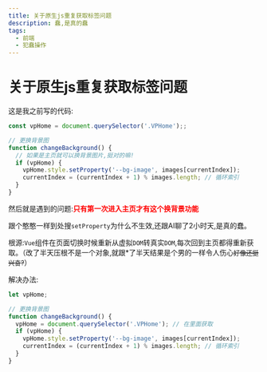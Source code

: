 ```yaml
---
title: 关于原生js重复获取标签问题
description: 蠢,是真的蠢
tags:
  - 前端
  - 犯蠢操作
---
```


# 关于原生js重复获取标签问题

这是我之前写的代码:

```js
const vpHome = document.querySelector('.VPHome');;

// 更换背景图
function changeBackground() {
  // 如果是主页就可以换背景图片,挺对的嘛!
  if (vpHome) {
    vpHome.style.setProperty('--bg-image', images[currentIndex]);
    currentIndex = (currentIndex + 1) % images.length; // 循环索引
  }
}
```

然后就是遇到的问题:**<span style="color:#FF0000;">只有第一次进入主页才有这个换背景功能</span>**

跟个憨憨一样到处搜`setProperty`为什么不生效,还跟AI聊了2小时天,是真的蠢。

根源:`Vue`组件在页面切换时候重新从虚拟`DOM`转真实`DOM`,每次回到主页都得重新获取。（改了半天压根不是一个对象,就跟*了半天结果是个男的一样令人伤心<span style="text-decoration:line-through; font-size:0.9em;">好像还挺兴奋?</span>）

解决办法:

```js
let vpHome;

// 更换背景图
function changeBackground() {
  vpHome = document.querySelector('.VPHome'); // 在里面获取
  if (vpHome) {
    vpHome.style.setProperty('--bg-image', images[currentIndex]);
    currentIndex = (currentIndex + 1) % images.length; // 循环索引
  }
}
```

